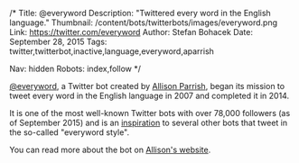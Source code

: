 /*
Title: @everyword
Description: "Twittered every word in the English language."
Thumbnail: /content/bots/twitterbots/images/everyword.png
Link: https://twitter.com/everyword
Author: Stefan Bohacek
Date: September 28, 2015
Tags: twitter,twitterbot,inactive,language,everyword,aparrish

Nav: hidden
Robots: index,follow
*/

[@everyword](https://twitter.com/everyword), a Twitter bot created by [Allison Parrish](https://twitter.com/aparrish), began its mission to tweet every word in the English language in 2007 and completed it in 2014.

It is one of the most well-known Twitter bots with over 78,000 followers (as of September 2015) and is an [inspiration](https://twitter.com/everyword/following) to several other bots that tweet in the so-called "everyword style".

You can read more about the bot on [Allison's website](http://www.decontextualize.com/2014/06/task-complete/).
